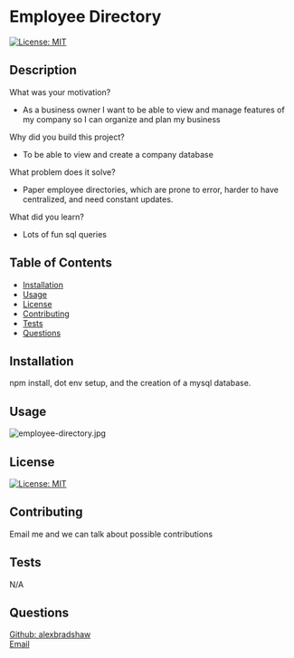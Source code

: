 
# Employee Directory
[![License: MIT](https://img.shields.io/badge/License-MIT-yellow.svg)](https://opensource.org/licenses/MIT)
## Description
What was your motivation? 
- As a business owner I want to be able to view and manage features of my company so I can organize and plan my business

Why did you build this project?
- To be able to view and create a company database

What problem does it solve?  
- Paper employee directories, which are prone to error, harder to have centralized, and need constant updates.

What did you learn?
- Lots of fun sql queries

## Table of Contents
- [Installation](#installation)
- [Usage](#usage)
- [License](#license)
- [Contributing](#contributing)
- [Tests](#tests)
- [Questions](#questions)
## Installation
npm install, dot env setup, and the creation of a mysql database.
## Usage
![employee-directory.jpg](assets/$employee-directory.jpg?raw=true)
## License
[![License: MIT](https://img.shields.io/badge/License-MIT-yellow.svg)](https://opensource.org/licenses/MIT)
## Contributing
Email me and we can talk about possible contributions
## Tests
N/A
## Questions
[Github: alexbradshaw](https://github.com/alexbradshaw) <br>
[Email](mailto:alexanderbradshaw5@gmail.com)
